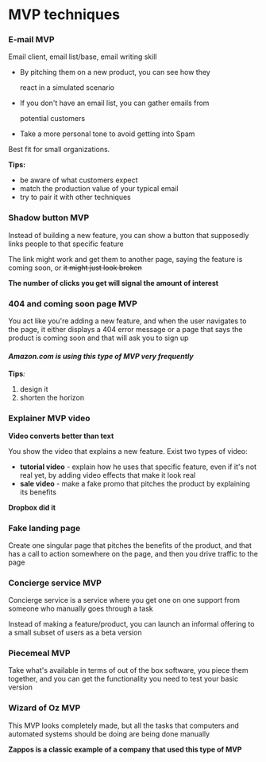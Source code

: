 # MVP techniques

### E-mail MVP

Email client, email list/base, email writing skill

* By pitching them on a new product, you can see how they

  react in a simulated scenario

* If you don't have an email list, you can gather emails from

  potential customers

* Take a more personal tone to avoid getting into Spam

Best fit for small organizations. 

**Tips:**

* be aware of what customers expect
* match the production value of your typical email
* try to pair it with other techniques

### Shadow button MVP

Instead of building a new feature, you can show a button that supposedly links people to that specific feature

The link might work and get them to another page, saying the feature is coming soon, or ~~it might just look broken~~

**The number of clicks you get will signal the amount of interest**

### **404 and coming soon page MVP**

You act like you're adding a new feature, and when the user navigates to the page, it either displays a 404 error message or a page that says the product is coming soon and that will ask you to sign up

#### _Amazon.com is using this type of MVP very frequently_

**Tips**_:_

1. design it
2. shorten the horizon

### **Explainer** MVP **video**

**Video converts better than text**

You show the video that explains a new feature. Exist two types of video:

* **tutorial video** - explain how he uses that specific feature, even if it's not real yet, by adding video effects that make it look real
* **sale video** - make a fake promo that pitches the product by explaining its benefits

**Dropbox did it**

### Fake landing page

Create one singular page that pitches the benefits of the product, and that has a call to action somewhere on the page, and then you drive traffic to the page

### Concierge service MVP

Concierge service is a service where you get one on one support from someone who manually goes through a task

Instead of making a feature/product, you can launch an informal offering to a small subset of users as a beta version

### Piecemeal MVP

Take what's available in terms of out of the box software, you piece them together, and you can get the functionality you need to test your basic version

### Wizard of Oz MVP

This MVP looks completely made, but all the tasks that computers and automated systems should be doing are being done manually

**Zappos is a classic example of a company that used this type of MVP**

